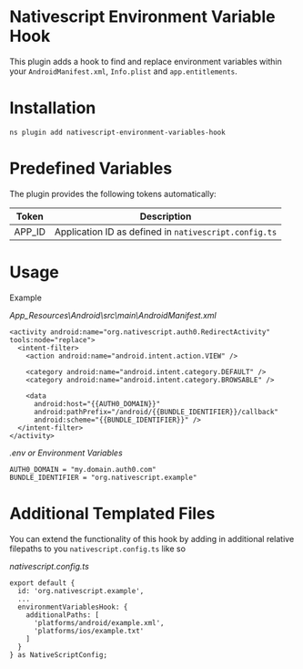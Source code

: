 # Nativescript Environment Variable Hook

This plugin adds a hook to find and replace environment variables within your `AndroidManifest.xml`, `Info.plist` and `app.entitlements`.

# Installation

`ns plugin add nativescript-environment-variables-hook`

# Predefined Variables
The plugin provides the following tokens automatically:

| Token           | Description                                            |
|-----------------|--------------------------------------------------------|
| APP_ID          | Application ID as defined in `nativescript.config.ts`  |


# Usage

Example

*App_Resources\Android\src\main\AndroidManifest.xml*
```
<activity android:name="org.nativescript.auth0.RedirectActivity" tools:node="replace">
  <intent-filter>
    <action android:name="android.intent.action.VIEW" />

    <category android:name="android.intent.category.DEFAULT" />
    <category android:name="android.intent.category.BROWSABLE" />

    <data
      android:host="{{AUTH0_DOMAIN}}"
      android:pathPrefix="/android/{{BUNDLE_IDENTIFIER}}/callback"
      android:scheme="{{BUNDLE_IDENTIFIER}}" />
  </intent-filter>
</activity>
```

*.env or Environment Variables*
```
AUTH0_DOMAIN = "my.domain.auth0.com"
BUNDLE_IDENTIFIER = "org.nativescript.example"
```

# Additional Templated Files
You can extend the functionality of this hook by adding in additional relative filepaths to you `nativescript.config.ts` like so

*nativescript.config.ts*
```
export default {
  id: 'org.nativescript.example',
  ...
  environmentVariablesHook: {
    additionalPaths: [
      'platforms/android/example.xml',
      'platforms/ios/example.txt'
    ]
  }
} as NativeScriptConfig;

```
